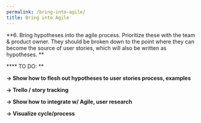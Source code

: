 ```yaml
---
permalink: /bring-into-agile/
title: Bring into Agile
---
```



**6. Bring hypotheses into the agile process.  Prioritize these with the team & product owner. They should be
broken down to the point where they can become the source of user
stories, which will also be written as hypotheses. **

**\*\* TO DO: **

**→ Show how to flesh out hypotheses to user stories process, examples**

**→ Trello / story tracking**

**→ Show how to integrate w/ Agile, user research**

**→ Visualize cycle/process**
